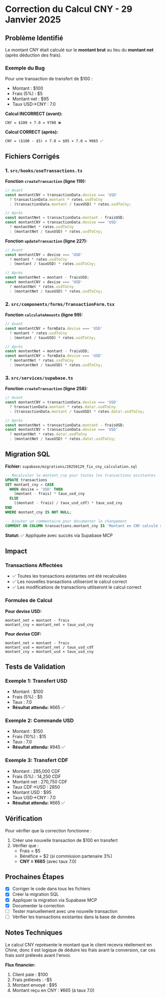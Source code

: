 # Correction du Calcul CNY - 29 Janvier 2025

## Problème Identifié

Le montant CNY était calculé sur le **montant brut** au lieu du **montant net** (après déduction des frais).

### Exemple du Bug
Pour une transaction de transfert de $100 :
- Montant : $100
- Frais (5%) : $5
- Montant net : $95
- Taux USD→CNY : 7.0

**Calcul INCORRECT (avant):**
```
CNY = $100 × 7.0 = ¥700 ❌
```

**Calcul CORRECT (après):**
```
CNY = ($100 - $5) × 7.0 = $95 × 7.0 = ¥665 ✅
```

## Fichiers Corrigés

### 1. `src/hooks/useTransactions.ts`
**Fonction `createTransaction` (ligne 119):**
```typescript
// Avant
const montantCNY = transactionData.devise === 'USD' 
  ? transactionData.montant * rates.usdToCny 
  : (transactionData.montant / tauxUSD) * rates.usdToCny;

// Après
const montantNet = transactionData.montant - fraisUSD;
const montantCNY = transactionData.devise === 'USD' 
  ? montantNet * rates.usdToCny 
  : (montantNet / tauxUSD) * rates.usdToCny;
```

**Fonction `updateTransaction` (ligne 227):**
```typescript
// Avant
const montantCNY = devise === 'USD' 
  ? montant * rates.usdToCny 
  : (montant / tauxUSD) * rates.usdToCny;

// Après
const montantNet = montant - fraisUSD;
const montantCNY = devise === 'USD' 
  ? montantNet * rates.usdToCny 
  : (montantNet / tauxUSD) * rates.usdToCny;
```

### 2. `src/components/forms/TransactionForm.tsx`
**Fonction `calculateAmounts` (ligne 99):**
```typescript
// Avant
const montantCNY = formData.devise === 'USD' 
  ? montant * rates.usdToCny 
  : (montant / tauxUSD) * rates.usdToCny;

// Après
const montantNet = montant - fraisUSD;
const montantCNY = formData.devise === 'USD' 
  ? montantNet * rates.usdToCny 
  : (montantNet / tauxUSD) * rates.usdToCny;
```

### 3. `src/services/supabase.ts`
**Fonction `createTransaction` (ligne 258):**
```typescript
// Avant
const montantCNY = transactionData.devise === 'USD' 
  ? transactionData.montant * rates.data!.usdToCny 
  : (transactionData.montant / tauxUSD) * rates.data!.usdToCny;

// Après
const montantNet = transactionData.montant - fraisUSD;
const montantCNY = transactionData.devise === 'USD' 
  ? montantNet * rates.data!.usdToCny 
  : (montantNet / tauxUSD) * rates.data!.usdToCny;
```

## Migration SQL

**Fichier:** `supabase/migrations/20250129_fix_cny_calculation.sql`

```sql
-- Recalculer le montant_cny pour toutes les transactions existantes
UPDATE transactions
SET montant_cny = CASE 
  WHEN devise = 'USD' THEN 
    (montant - frais) * taux_usd_cny
  ELSE 
    ((montant - frais) / taux_usd_cdf) * taux_usd_cny
END
WHERE montant_cny IS NOT NULL;

-- Ajouter un commentaire pour documenter le changement
COMMENT ON COLUMN transactions.montant_cny IS 'Montant en CNY calculé sur le montant net (montant - frais)';
```

**Statut:** ✅ Appliquée avec succès via Supabase MCP

## Impact

### Transactions Affectées
- ✅ Toutes les transactions existantes ont été recalculées
- ✅ Les nouvelles transactions utiliseront le calcul correct
- ✅ Les modifications de transactions utiliseront le calcul correct

### Formules de Calcul

**Pour devise USD:**
```
montant_net = montant - frais
montant_cny = montant_net × taux_usd_cny
```

**Pour devise CDF:**
```
montant_net = montant - frais
montant_usd = montant_net / taux_usd_cdf
montant_cny = montant_usd × taux_usd_cny
```

## Tests de Validation

### Exemple 1: Transfert USD
- Montant : $100
- Frais (5%) : $5
- Taux : 7.0
- **Résultat attendu:** ¥665 ✅

### Exemple 2: Commande USD
- Montant : $150
- Frais (10%) : $15
- Taux : 7.0
- **Résultat attendu:** ¥945 ✅

### Exemple 3: Transfert CDF
- Montant : 285,000 CDF
- Frais (5%) : 14,250 CDF
- Montant net : 270,750 CDF
- Taux CDF→USD : 2850
- Montant USD : $95
- Taux USD→CNY : 7.0
- **Résultat attendu:** ¥665 ✅

## Vérification

Pour vérifier que la correction fonctionne :

1. Créer une nouvelle transaction de $100 en transfert
2. Vérifier que :
   - Frais = $5
   - Bénéfice = $2 (si commission partenaire 3%)
   - **CNY = ¥665** (avec taux 7.0)

## Prochaines Étapes

- [x] Corriger le code dans tous les fichiers
- [x] Créer la migration SQL
- [x] Appliquer la migration via Supabase MCP
- [x] Documenter la correction
- [ ] Tester manuellement avec une nouvelle transaction
- [ ] Vérifier les transactions existantes dans la base de données

## Notes Techniques

Le calcul CNY représente le montant que le client recevra réellement en Chine, donc il est logique de déduire les frais avant la conversion, car ces frais sont prélevés avant l'envoi.

**Flux financier:**
1. Client paie : $100
2. Frais prélevés : -$5
3. Montant envoyé : $95
4. Montant reçu en CNY : ¥665 (à taux 7.0)
